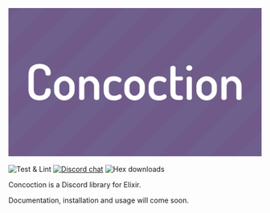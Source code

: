 ![Concoction logo](https://github.com/jb3/concoction/blob/main/logo.png?raw=true)

![Test & Lint](https://github.com/jb3/concoction/workflows/Test%20&%20Lint/badge.svg)
[![Discord chat](https://discord.com/api/v8/guilds/750950962746621974/widget.png?style)](https://discord.gg/F6SYMSu)
![Hex downloads](https://img.shields.io/hexpm/dt/concoction)

Concoction is a Discord library for Elixir.

Documentation, installation and usage will come soon.
